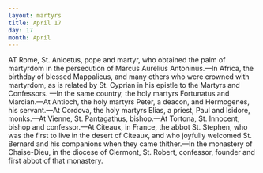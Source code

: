 ```yaml
---
layout: martyrs
title: April 17
day: 17
month: April
---
```

AT Rome, St. Anicetus, pope and martyr, who obtained the palm of martyrdom in the persecution
of Marcus Aurelius Antoninus.&mdash;In Africa, the birthday of blessed Mappalicus, and many others who
were crowned with martyrdom, as is related by St.
Cyprian in his epistle to the Martyrs and Confessors.
&mdash;In the same country, the holy martyrs Fortunatus
and Marcian.&mdash;At Antioch, the holy martyrs Peter,
a deacon, and Hermogenes, his servant.&mdash;At Cordova,
the holy martyrs Elias, a priest, Paul and Isidore,
monks.&mdash;At Vienne, St. Pantagathus, bishop.&mdash;At
Tortona, St. Innocent, bishop and confessor.&mdash;At
Citeaux, in France, the abbot St. Stephen, who was
the first to live in the desert of Citeaux, and who
joyfully welcomed St. Bernard and his companions when they came thither.&mdash;In the monastery
of Chaise-Dieu, in the diocese of Clermont, St. Robert, confessor, founder and first abbot of that monastery.



